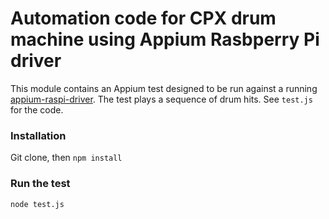 # Automation code for CPX drum machine using Appium Rasbperry Pi driver

This module contains an Appium test designed to be run against a running [appium-raspi-driver](https://github.com/jlipps/appium-raspi-driver). The test plays a sequence of drum hits. See `test.js` for the code.

### Installation

Git clone, then `npm install`

### Run the test

```
node test.js
```

